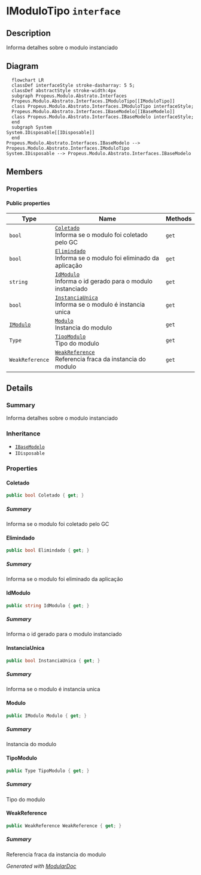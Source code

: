 # IModuloTipo `interface`

## Description
Informa detalhes sobre o modulo instanciado

## Diagram
```mermaid
  flowchart LR
  classDef interfaceStyle stroke-dasharray: 5 5;
  classDef abstractStyle stroke-width:4px
  subgraph Propeus.Modulo.Abstrato.Interfaces
  Propeus.Modulo.Abstrato.Interfaces.IModuloTipo[[IModuloTipo]]
  class Propeus.Modulo.Abstrato.Interfaces.IModuloTipo interfaceStyle;
  Propeus.Modulo.Abstrato.Interfaces.IBaseModelo[[IBaseModelo]]
  class Propeus.Modulo.Abstrato.Interfaces.IBaseModelo interfaceStyle;
  end
  subgraph System
System.IDisposable[[IDisposable]]
  end
Propeus.Modulo.Abstrato.Interfaces.IBaseModelo --> Propeus.Modulo.Abstrato.Interfaces.IModuloTipo
System.IDisposable --> Propeus.Modulo.Abstrato.Interfaces.IBaseModelo
```

## Members
### Properties
#### Public  properties
| Type | Name | Methods |
| --- | --- | --- |
| `bool` | [`Coletado`](#coletado)<br>Informa se o modulo foi coletado pelo GC | `get` |
| `bool` | [`Elimindado`](#elimindado)<br>Informa se o modulo foi eliminado da aplicação | `get` |
| `string` | [`IdModulo`](#idmodulo)<br>Informa o id gerado para o modulo instanciado | `get` |
| `bool` | [`InstanciaUnica`](#instanciaunica)<br>Informa se o modulo é instancia unica | `get` |
| [`IModulo`](./IModulo.md) | [`Modulo`](#modulo)<br>Instancia do modulo | `get` |
| `Type` | [`TipoModulo`](#tipomodulo)<br>Tipo do modulo | `get` |
| `WeakReference` | [`WeakReference`](#weakreference)<br>Referencia fraca da instancia do modulo | `get` |

## Details
### Summary
Informa detalhes sobre o modulo instanciado

### Inheritance
 - [
`IBaseModelo`
](./IBaseModelo.md)
 - `IDisposable`

### Properties
#### Coletado
```csharp
public bool Coletado { get; }
```
##### Summary
Informa se o modulo foi coletado pelo GC

#### Elimindado
```csharp
public bool Elimindado { get; }
```
##### Summary
Informa se o modulo foi eliminado da aplicação

#### IdModulo
```csharp
public string IdModulo { get; }
```
##### Summary
Informa o id gerado para o modulo instanciado

#### InstanciaUnica
```csharp
public bool InstanciaUnica { get; }
```
##### Summary
Informa se o modulo é instancia unica

#### Modulo
```csharp
public IModulo Modulo { get; }
```
##### Summary
Instancia do modulo

#### TipoModulo
```csharp
public Type TipoModulo { get; }
```
##### Summary
Tipo do modulo

#### WeakReference
```csharp
public WeakReference WeakReference { get; }
```
##### Summary
Referencia fraca da instancia do modulo

*Generated with* [*ModularDoc*](https://github.com/hailstorm75/ModularDoc)
